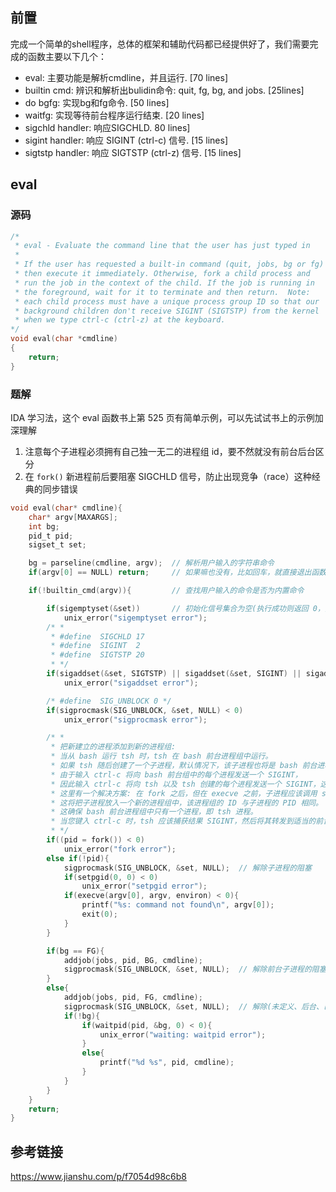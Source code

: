 ## 前置

完成一个简单的shell程序，总体的框架和辅助代码都已经提供好了，我们需要完成的函数主要以下几个：

- eval: 主要功能是解析cmdline，并且运行. [70 lines]
- builtin cmd: 辨识和解析出bulidin命令: quit, fg, bg, and jobs. [25lines]
- do bgfg: 实现bg和fg命令. [50 lines]
- waitfg: 实现等待前台程序运行结束. [20 lines]
- sigchld handler: 响应SIGCHLD. 80 lines]
- sigint handler: 响应 SIGINT (ctrl-c) 信号. [15 lines]
- sigtstp handler: 响应 SIGTSTP (ctrl-z) 信号. [15 lines]

## eval

### 源码

```c
/* 
 * eval - Evaluate the command line that the user has just typed in
 * 
 * If the user has requested a built-in command (quit, jobs, bg or fg)
 * then execute it immediately. Otherwise, fork a child process and
 * run the job in the context of the child. If the job is running in
 * the foreground, wait for it to terminate and then return.  Note:
 * each child process must have a unique process group ID so that our
 * background children don't receive SIGINT (SIGTSTP) from the kernel
 * when we type ctrl-c (ctrl-z) at the keyboard.  
*/
void eval(char *cmdline) 
{
    return;
}
```

### 题解

IDA 学习法，这个 eval 函数书上第 525 页有简单示例，可以先试试书上的示例加深理解

1. 注意每个子进程必须拥有自己独一无二的进程组 id，要不然就没有前台后台区分
2. 在 `fork()` 新进程前后要阻塞 SIGCHLD 信号，防止出现竞争（race）这种经典的同步错误

```c
void eval(char* cmdline){
    char* argv[MAXARGS];
    int bg;
    pid_t pid;
    sigset_t set;

    bg = parseline(cmdline, argv);  // 解析用户输入的字符串命令
    if(argv[0] == NULL) return;     // 如果嘛也没有，比如回车，就直接退出函数不做处理

    if(!builtin_cmd(argv)){         // 查找用户输入的命令是否为内置命令

        if(sigemptyset(&set))       // 初始化信号集合为空(执行成功则返回 0，如果有错误则返回 -1)
            unix_error("sigemptyset error");
        /* *
         * #define  SIGCHLD	17
         * #define  SIGINT	2
         * #define  SIGTSTP	20
         * */
        if(sigaddset(&set, SIGTSTP) || sigaddset(&set, SIGINT) || sigaddset(&set, SIGCHLD))
            unix_error("sigaddset error");

        /* #define  SIG_UNBLOCK 0 */
        if(sigprocmask(SIG_UNBLOCK, &set, NULL) < 0)
            unix_error("sigprocmask error");

        /* *
         * 把新建立的进程添加到新的进程组:
         * 当从 bash 运行 tsh 时，tsh 在 bash 前台进程组中运行。
         * 如果 tsh 随后创建了一个子进程，默认情况下，该子进程也将是 bash 前台进程组的成员。
         * 由于输入 ctrl-c 将向 bash 前台组中的每个进程发送一个 SIGINT，
         * 因此输入 ctrl-c 将向 tsh 以及 tsh 创建的每个进程发送一个 SIGINT，这显然是不正确的。
         * 这里有一个解决方案: 在 fork 之后，但在 execve 之前，子进程应该调用 setpgid(0,0)，
         * 这将把子进程放入一个新的进程组中，该进程组的 ID 与子进程的 PID 相同。
         * 这确保 bash 前台进程组中只有一个进程，即 tsh 进程。
         * 当您键入 ctrl-c 时，tsh 应该捕获结果 SIGINT，然后将其转发到适当的前台作业
         * */
        if((pid = fork()) < 0)
            unix_error("fork error");
        else if(!pid){
            sigprocmask(SIG_UNBLOCK, &set, NULL);  // 解除子进程的阻塞
            if(setpgid(0, 0) < 0)
                unix_error("setpgid error");
            if(execve(argv[0], argv, environ) < 0){
                printf("%s: command not found\n", argv[0]);
                exit(0);
            }
        }

        if(bg == FG){
            addjob(jobs, pid, BG, cmdline);
            sigprocmask(SIG_UNBLOCK, &set, NULL);  // 解除前台子进程的阻塞
        }
        else{
            addjob(jobs, pid, FG, cmdline);
            sigprocmask(SIG_UNBLOCK, &set, NULL);  // 解除(未定义、后台、已停止)子进程的阻塞
            if(!bg){
                if(waitpid(pid, &bg, 0) < 0){
                    unix_error("waiting: waitpid error");
                }
                else{
                    printf("%d %s", pid, cmdline);
                }
            }
        }
    }
    return;
}
```





## 参考链接

https://www.jianshu.com/p/f7054d98c6b8